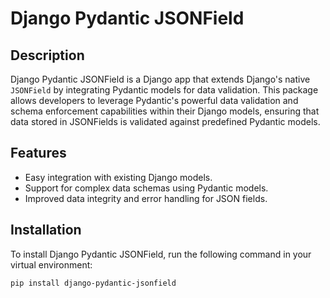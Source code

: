 # Django Pydantic JSONField

## Description

Django Pydantic JSONField is a Django app that extends Django's native `JSONField` by integrating Pydantic models for data validation. This package allows developers to leverage Pydantic's powerful data validation and schema enforcement capabilities within their Django models, ensuring that data stored in JSONFields is validated against predefined Pydantic models.

## Features

- Easy integration with existing Django models.
- Support for complex data schemas using Pydantic models.
- Improved data integrity and error handling for JSON fields.

## Installation

To install Django Pydantic JSONField, run the following command in your virtual environment:

```bash
pip install django-pydantic-jsonfield

